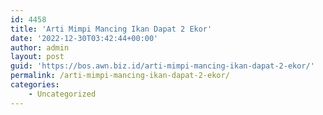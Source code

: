 ```yaml
---
id: 4458
title: 'Arti Mimpi Mancing Ikan Dapat 2 Ekor'
date: '2022-12-30T03:42:44+00:00'
author: admin
layout: post
guid: 'https://bos.awn.biz.id/arti-mimpi-mancing-ikan-dapat-2-ekor/'
permalink: /arti-mimpi-mancing-ikan-dapat-2-ekor/
categories:
    - Uncategorized
---
```


